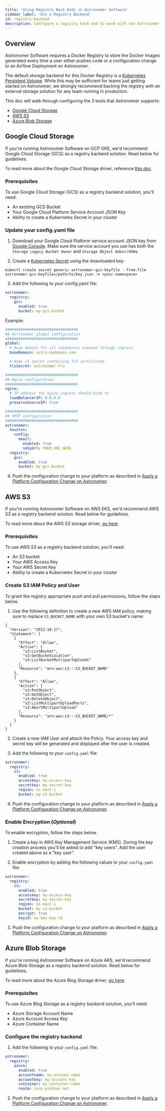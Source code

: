 ```yaml
---
title: 'Using Registry Back Ends in Astronomer Software'
sidebar_label: 'Use a Registry Backend'
id: registry-backend
description: Configure a registry back end to work with the Astronomer platform.
---
```


## Overview

Astronomer Software requires a Docker Registry to store the Docker Images generated every time a user either pushes code or a configuration change to an Airflow Deployment on Astronomer.

The default storage backend for this Docker Registry is a [Kubernetes Persistent Volume](https://kubernetes.io/docs/concepts/storage/persistent-volumes/). While this may be sufficient for teams just getting started on Astronomer, we strongly recommend backing the registry with an external storage solution for any team running in production.

This doc will walk through configuring the 3 tools that Astronomer supports:

- [Google Cloud Storage](https://cloud.google.com/storage/)
- [AWS S3](https://aws.amazon.com/s3/)
- [Azure Blob Storage](https://azure.microsoft.com/en-us/services/storage/blobs/)

## Google Cloud Storage

If you're running Astronomer Software on GCP GKE, we'd recommend Google Cloud Storage (GCS) as a registry backend solution. Read below for guidelines.

To read more about the Google Cloud Storage driver, reference [this doc](https://github.com/docker/docker.github.io/blob/master/registry/storage-drivers/gcs.md).

### Prerequisites

To use Google Cloud Storage (GCS) as a registry backend solution, you'll need:

- An existing GCS Bucket
- Your Google Cloud Platform Service Account JSON Key
- Ability to create a Kubernetes Secret in your cluster

### Update your config.yaml file

1. Download your Google Cloud Platform service account JSON key from [Google Console](https://console.cloud.google.com/apis/credentials/serviceaccountkey). Make sure the service account you use has both the `Storage Legacy Bucket Owner` and `Storage Object Admin` roles.

2. Create a [Kubernetes Secret](https://kubernetes.io/docs/concepts/configuration/secret/) using the downloaded key:

```
kubectl create secret generic astronomer-gcs-keyfile --from-file astronomer-gcs-keyfile=/path/to/key.json -n <your-namespace>
```

3. Add the following to your config.yaml file:

```yaml
astronomer:
  registry:
    gcs:
      enabled: true
      bucket: my-gcs-bucket
```

Example:

```yaml
#################################
## Astronomer global configuration
#################################
global:
  # Base domain for all subdomains exposed through ingress
  baseDomain: astro.mydomain.com

  # Name of secret containing TLS certificate
  tlsSecret: astronomer-tls

#################################
## Nginx configuration
#################################
nginx:
  # IP address the nginx ingress should bind to
  loadBalancerIP: 0.0.0.0
  preserveSourceIP: true

#################################
## SMTP configuration
#################################  
astronomer:
  houston:
    config:
      email:
        enabled: true
        smtpUrl: YOUR_URI_HERE
  registry:
    gcs:
      enabled: true
      bucket: my-gcs-bucket
```

4. Push the configuration change to your platform as described in [Apply a Platform Configuration Change on Astronomer](apply-platform-config.md).

## AWS S3

If you're running Astronomer Software on AWS EKS, we'd recommend AWS S3 as a registry backend solution. Read below for guidelines.

To read more about the AWS S3 storage driver, [go here](https://github.com/docker/docker.github.io/blob/master/registry/storage-drivers/s3.md).

### Prerequisites

To use AWS S3 as a registry backend solution, you'll need:

- An S3 bucket
- Your AWS Access Key
- Your AWS Secret Key
- Ability to create a Kubernetes Secret in your cluster

### Create S3 IAM Policy and User

To grant the registry appropriate push and pull permissions, follow the steps below.

1. Use the following definition to create a new AWS IAM policy, making sure to replace `S3_BUCKET_NAME` with your own S3 bucket's name:

```
{
  "Version": "2012-10-17",
  "Statement": [
    {
      "Effect": "Allow",
      "Action": [
        "s3:ListBucket",
        "s3:GetBucketLocation",
        "s3:ListBucketMultipartUploads"
      ],
      "Resource": "arn:aws:s3:::S3_BUCKET_NAME"
    },
    {
      "Effect": "Allow",
      "Action": [
        "s3:PutObject",
        "s3:GetObject",
        "s3:DeleteObject",
        "s3:ListMultipartUploadParts",
        "s3:AbortMultipartUpload"
      ],
      "Resource": "arn:aws:s3:::S3_BUCKET_NAME/*"
    }
  ]
}
```

2. Create a new IAM User and attach the Policy. Your access key and secret key will be generated and displayed after the user is created.

3. Add the following to your `config.yaml` file:

```yaml
astronomer:
  registry:
    s3:
      enabled: true
      accesskey: my-access-key
      secretkey: my-secret-key
      region: us-east-1
      bucket: my-s3-bucket
```

4. Push the configuration change to your platform as described in [Apply a Platform Configuration Change on Astronomer](apply-platform-config.md).

### Enable Encryption (_Optional_)

To enable encryption, follow the steps below.

1. Create a key in AWS Key Management Service (KMS). During the key creation process you'll be asked to add "key users". Add the user created above as a "key user".

2. Enable encryption by adding the following values to your `config.yaml` file:

```yaml
astronomer:
  registry:
    s3:
      enabled: true
      accesskey: my-access-key
      secretkey: my-secret-key
      region: us-east-1
      bucket: my-s3-bucket
      encrypt: true
      keyid: my-kms-key-id
```

3. Push the configuration change to your platform as described in [Apply a Platform Configuration Change on Astronomer](apply-platform-config.md).

## Azure Blob Storage

If you're running Astronomer Software on Azure AKS, we'd recommend Azure Blob Storage as a registry backend solution. Read below for guidelines.

To read more about the Azure Blog Storage driver, [go here](https://github.com/docker/docker.github.io/blob/master/registry/storage-drivers/azure.md).


### Prerequisites

To use Azure Blog Storage as a registry backend solution, you'll need:

- Azure Storage Account Name
- Azure Account Access Key
- Azure Container Name

### Configure the registry backend

1. Add the following to your `config.yaml` file:

```yaml
astronomer:
  registry:
    azure:
      enabled: true
      accountname: my-account-name
      accountkey: my-account-key
      container: my-container-name
      realm: core.windows.net
```

2. Push the configuration change to your platform as described in [Apply a Platform Configuration Change on Astronomer](apply-platform-config.md).
